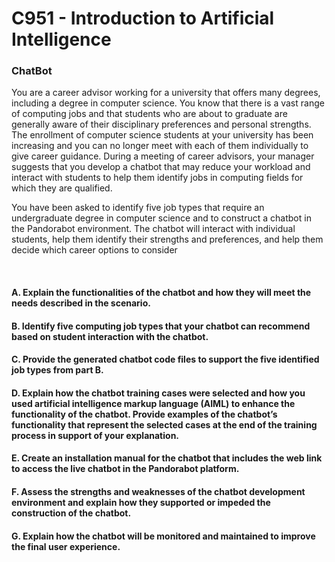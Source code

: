 # C951 - Introduction to Artificial Intelligence

### ChatBot

You are a career advisor working for a university that offers many degrees, including a degree in computer science. You know that there is a vast range of computing jobs and that students who are about to graduate are generally aware of their disciplinary preferences and personal strengths. The enrollment of computer science students at your university has been increasing and you can no longer meet with each of them individually to give career guidance. During a meeting of career advisors, your manager suggests that you develop a chatbot that may reduce your workload and interact with students to help them identify jobs in computing fields for which they are qualified.

You have been asked to identify five job types that require an undergraduate degree in computer science and to construct a chatbot in the Pandorabot environment. The chatbot will interact with individual students, help them identify their strengths and preferences, and help them decide which career options to consider

<br>

#### A. Explain the functionalities of the chatbot and how they will meet the needs described in the scenario.

#### B. Identify five computing job types that your chatbot can recommend based on student interaction with the chatbot.

#### C. Provide the generated chatbot code files to support the five identified job types from part B.

#### D. Explain how the chatbot training cases were selected and how you used artificial intelligence markup language (AIML) to enhance the functionality of the chatbot. Provide examples of the chatbot’s functionality that represent the selected cases at the end of the training process in support of your explanation.

#### E. Create an installation manual for the chatbot that includes the web link to access the live chatbot in the Pandorabot platform.

#### F. Assess the strengths and weaknesses of the chatbot development environment and explain how they supported or impeded the construction of the chatbot.

#### G. Explain how the chatbot will be monitored and maintained to improve the final user experience.
